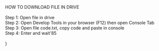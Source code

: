 HOW TO DOWNLOAD FILE IN DRIVE\
\
Step 1: Open file in drive\
Step 2: Open Develop Tools in your browser (F12) then open Console Tab\
Step 3: Open file code.txt, copy code and paste in console\
Step 4: Enter and wait\'85\
\
}
